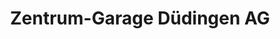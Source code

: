 ---
title: "Zentrum-Garage Düdingen AG"
url: /duedingen/zentrum-garage-duedingen-ag-hauptstrasse/
shop: Autohaus
---